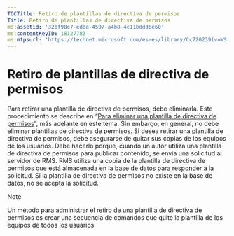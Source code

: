 ```yaml
---
TOCTitle: Retiro de plantillas de directiva de permisos
Title: Retiro de plantillas de directiva de permisos
ms:assetid: '32bf98c7-edda-4507-a4b8-4c11bddd6e60'
ms:contentKeyID: 18127783
ms:mtpsurl: 'https://technet.microsoft.com/es-es/library/Cc720239(v=WS.10)'
---
```


Retiro de plantillas de directiva de permisos
=============================================

Para retirar una plantilla de directiva de permisos, debe eliminarla. Este procedimiento se describe en “[Para eliminar una plantilla de directiva de permisos](https://technet.microsoft.com/9c9a1496-cf55-4c65-a4c6-9fe245edce00)”, más adelante en este tema. Sin embargo, en general, no debe eliminar plantillas de directiva de permisos. Si desea retirar una plantilla de directiva de permisos, debe asegurarse de quitar sus copias de los equipos de los usuarios. Debe hacerlo porque, cuando un autor utiliza una plantilla de directiva de permisos para publicar contenido, se envía una solicitud al servidor de RMS. RMS utiliza una copia de la plantilla de directiva de permisos que está almacenada en la base de datos para responder a la solicitud. Si la plantilla de directiva de permisos no existe en la base de datos, no se acepta la solicitud.

> [!NOTE]
> Un método para administrar el retiro de una plantilla de directiva de permisos es crear una secuencia de comandos que quite la plantilla de los equipos de todos los usuarios.